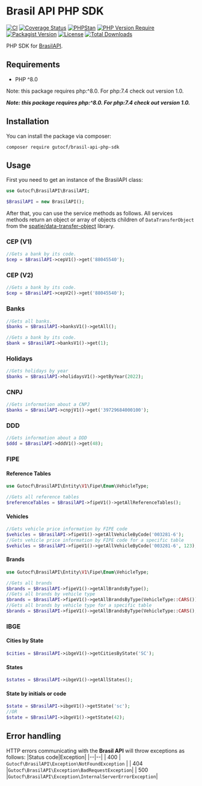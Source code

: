 

# Brasil API PHP SDK

[![CI](https://github.com/gutocf/brasil-api-php-sdk/actions/workflows/ci.yml/badge.svg)](https://github.com/gutocf/brasil-api-php-sdk/actions/workflows/ci.yml)
[![Coverage Status](https://img.shields.io/codecov/c/github/gutocf/brasil-api-php-sdk.svg?style=flat-square)](https://codecov.io/github/gutocf/brasil-api-php-sdk)
[![PHPStan](https://img.shields.io/badge/PHPStan-Level%207-brightgreen.svg?style=flat-square&logo=php)](https://shields.io/#/)
[![PHP Version Require](http://poser.pugx.org/gutocf/brasil-api-php-sdk/require/php)](https://packagist.org/packages/gutocf/brasil-api-php-sdk)
[![Packagist Version](https://img.shields.io/packagist/v/gutocf/brasil-api-php-sdk?style=flat-square)](https://packagist.org/packages/gutocf/brasil-api-php-sdk)
[![License](https://img.shields.io/badge/license-MIT-blue.svg?style=flat-square)](https://packagist.org/packages/gutocf/brasil-api-php-sdk)
[![Total Downloads](https://img.shields.io/packagist/dt/gutocf/brasil-api-php-sdk.svg?style=flat-square)](https://packagist.org/packages/gutocf/brasil-api-php-sdk)

PHP SDK for [BrasilAPI](https://brasilapi.com.br/).

## Requirements

 - PHP ^8.0
 
Note: this package requires php:^8.0. For php:7.4 check out version 1.0.

___Note: this package requires php:^8.0. For php:7.4 check out version 1.0.___

## Installation

You can install the package via composer:

    composer require gutocf/brasil-api-php-sdk

## Usage

First you need to get an instance of the BrasilAPI class:

```php
use Gutocf\BrasilAPI\BrasilAPI;

$BrasilAPI = new BrasilAPI();
```
After that, you can use the service methods as follows. All services methods return an object or array of objects children of `DataTransferObject` from the [spatie/data-transfer-object](https://github.com/spatie/data-transfer-object/) library.

### CEP (V1)

```php
//Gets a bank by its code.
$cep = $BrasilAPI->cepV1()->get('88045540');
```
### CEP (V2)

```php
//Gets a bank by its code.
$cep = $BrasilAPI->cepV2()->get('88045540');
```

### Banks

```php
//Gets all banks.
$banks = $BrasilAPI->banksV1()->getAll();

//Gets a bank by its code.
$bank = $BrasilAPI->banksV1()->get(1);
```

### Holidays

```php
//Gets holidays by year
$banks = $BrasilAPI->holidaysV1()->getByYear(2022);
```

### CNPJ

```php
//Gets information about a CNPJ
$banks = $BrasilAPI->cnpjV1()->get('39729684000100');
```

### DDD

```php
//Gets information about a DDD
$ddd = $BrasilAPI->dddV1()->get(48);
```

### FIPE

#### Reference Tables
```php
use Gutocf\BrasilAPI\Entity\V1\Fipe\Enum\VehicleType;

//Gets all reference tables
$referenceTables = $BrasilAPI->fipeV1()->getAllReferenceTables();
```
#### Vehicles
```php
//Gets vehicle price information by FIPE code
$vehicles = $BrasilAPI->fipeV1()->getAllVehicleByCode('003281-6');
//Gets vehicle price information by FIPE code for a specific table
$vehicles = $BrasilAPI->fipeV1()->getAllVehicleByCode('003281-6', 123);
```
#### Brands
```php
use Gutocf\BrasilAPI\Entity\V1\Fipe\Enum\VehicleType;

//Gets all brands
$brands = $BrasilAPI->fipeV1()->getAllBrandsByType();
//Gets all brands by vehicle type
$brands = $BrasilAPI->fipeV1()->getAllBrandsByType(VehicleType::CARS());
//Gets all brands by vehicle type for a specific table
$brands = $BrasilAPI->fipeV1()->getAllBrandsByType(VehicleType::CARS(), 123);
```

### IBGE

####  Cities by State
```php
$cities = $BrasilAPI->ibgeV1()->getCitiesByState('SC');
```
####  States
```php
$states = $BrasilAPI->ibgeV1()->getAllStates();
```
####  State by initials or code
```php
$state = $BrasilAPI->ibgeV1()->getState('sc');
//OR
$state = $BrasilAPI->ibgeV1()->getState(42);
```

## Error handling

HTTP errors communicating with the **Brasil API** will throw exceptions as follows:
|Status code|Exception|
|--|--|
| 400 | ```Gutocf\BrasilAPI\Exception\NotFoundException``` |
| 404 |```Gutocf\BrasilAPI\Exception\BadRequestException```|
| 500 |```Gutocf\BrasilAPI\Exception\InternalServerErrorException```|
